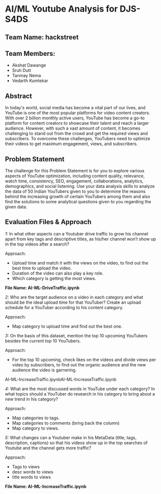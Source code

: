 # AI/ML Youtube Analysis for DJS-S4DS

## Team Name: hackstreet

## Team Members:
- Akshat Dawange
- Sruti Dutt
- Tanmay Nema
- Vedarth Kumtekar

## Abstract

In today's world, social media has become a vital part of our lives, and YouTube is one of the most popular platforms for video content creators. With over 2 billion monthly active users, YouTube has become a go-to platform for content creators to showcase their talent and reach a larger audience. However, with such a vast amount of content, it becomes challenging to stand out from the crowd and get the required views and subscribers. To overcome these challenges, YouTubers need to optimize their videos to get maximum engagement, views, and subscribers. 

## Problem Statement

The challenge for this Problem Statement is for you to explore various aspects of YouTube optimization, including content quality, relevance, watch time, consistency, SEO, engagement, collaborations, analytics, demographics, and social listening. Use your data analysis  skills to analyze the data of 50 Indian YouTubers given to you to determine the reasons behind the increasing growth of certain YouTubers among them and also find the solutions to some analytical questions given to you regarding the given data.


## Evaluation Files & Approach

*1:* In what other aspects can a Youtuber drive traffic to grow his channel apart from key tags and descriptive titles, as his/her channel won’t show up in the top videos after a search?

Approach: 
- Upload time and match it with the views on the video, to find out the best time to upload the video.
- Duration of the video can also play a key role.
- Which category is getting the most views.

**File Name: AI-ML-DriveTraffic.ipynb**

*2:* Who are the target audience on a video in each category and what should be the ideal upload time for that YouTuber? Create an upload schedule for a YouTuber according to his content category.

Approach: 
- Map category to upload time and find out the best one.

*3:* On the basis of this dataset, mention the top 10 upcoming YouTubers besides the current top 10 YouTubers.

Approach:
- For the top 10 upcoming, check likes on the videos and divide views per video by subscribers, to find out the organic audience and the new audience the video is garnering.

AI-ML-IncreaseTraffic.ipynbAI-ML-IncreaseTraffic.ipynb

*4:* What are the most discussed words in YouTube under each category? In what topics should a YouTuber do research in his category to bring about a new trend in his category?

Approach: 
- Map categories to tags.
- Map categories to comments (bring back the column)
- Map category to views.

*5:* What changes can a Youtuber make in his MetaData (title, tags, description, captions) so that his videos show up in the top searches of Youtube and the channel gets more traffic?

Approach:
- Tags to views
- desc words to views
- title words to views

**File Name: AI-ML-IncreaseTraffic.ipynb**
